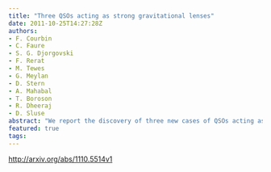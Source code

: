 ```yaml
---
title: "Three QSOs acting as strong gravitational lenses"
date: 2011-10-25T14:27:28Z
authors:
- F. Courbin
- C. Faure
- S. G. Djorgovski
- F. Rerat
- M. Tewes
- G. Meylan
- D. Stern
- A. Mahabal
- T. Boroson
- R. Dheeraj
- D. Sluse
abstract: "We report the discovery of three new cases of QSOs acting as strong gravitational lenses on background emission line galaxies: SDSS J0827+5224 (zQSO = 0.293, zs = 0.412), SDSS J0919+2720 (zQSO = 0.209, zs = 0.558), SDSS J1005+4016 (zQSO = 0.230, zs = 0.441). The selection was carried out using a sample of 22,298 SDSS spectra displaying at least four emission lines at a redshift beyond that of the foreground QSO. The lensing nature is confirmed from Keck imaging and spectroscopy, as well as from HST/WFC3 imaging in the F475W and F814W filters. Two of the QSOs have face-on spiral host galaxies and the third is a QSO+galaxy pair. The velocity dispersion of the host galaxies, inferred from simple lens modeling, is between sigma_v = 210 and 285 km/s, making these host galaxies comparable in mass with the SLACS sample of early-type strong lenses."
featured: true
tags:
---
```

http://arxiv.org/abs/1110.5514v1